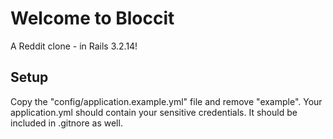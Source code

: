 # Welcome to Bloccit

A Reddit clone - in Rails 3.2.14!


## Setup

Copy the "config/application.example.yml" file and remove "example". Your application.yml should contain your sensitive credentials. It should be included in .gitnore as well.

